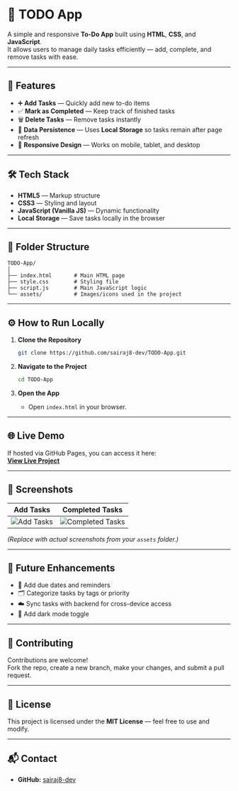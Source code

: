 # 📝 TODO App

A simple and responsive **To-Do App** built using **HTML**, **CSS**, and **JavaScript**.  
It allows users to manage daily tasks efficiently — add, complete, and remove tasks with ease.

---

## 🚀 Features

- ➕ **Add Tasks** — Quickly add new to-do items  
- ✅ **Mark as Completed** — Keep track of finished tasks  
- 🗑 **Delete Tasks** — Remove tasks instantly  
- 💾 **Data Persistence** — Uses **Local Storage** so tasks remain after page refresh  
- 📱 **Responsive Design** — Works on mobile, tablet, and desktop  

---

## 🛠 Tech Stack

- **HTML5** — Markup structure  
- **CSS3** — Styling and layout  
- **JavaScript (Vanilla JS)** — Dynamic functionality  
- **Local Storage** — Save tasks locally in the browser  

---

## 📂 Folder Structure
```
TODO-App/
│
├── index.html       # Main HTML page
├── style.css        # Styling file
├── script.js        # Main JavaScript logic
└── assets/          # Images/icons used in the project
```

---

## ⚙️ How to Run Locally

1. **Clone the Repository**
   ```bash
   git clone https://github.com/sairaj8-dev/TODO-App.git
   ```

2. **Navigate to the Project**
   ```bash
   cd TODO-App
   ```

3. **Open the App**
   - Open `index.html` in your browser.

---

## 🌐 Live Demo
If hosted via GitHub Pages, you can access it here:  
**[View Live Project](https://sairaj8-dev.github.io/TODO-App/)**

---

## 📸 Screenshots
| Add Tasks | Completed Tasks |
|-----------|-----------------|
| ![Add Tasks](assets/screenshots/add-task.png) | ![Completed Tasks](assets/screenshots/completed-task.png) |

*(Replace with actual screenshots from your `assets` folder.)*

---

## 🔮 Future Enhancements

- 📅 Add due dates and reminders  
- 🗂 Categorize tasks by tags or priority  
- ☁️ Sync tasks with backend for cross-device access  
- 🌙 Add dark mode toggle  

---

## 🤝 Contributing

Contributions are welcome!  
Fork the repo, create a new branch, make your changes, and submit a pull request.

---

## 📜 License

This project is licensed under the **MIT License** — feel free to use and modify.

---

## 📬 Contact

- **GitHub:** [sairaj8-dev](https://github.com/sairaj8-dev)  
